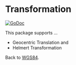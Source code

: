 # Transformation

[![GoDoc](https://godoc.org/github.com/wroge/wgs84/transformation?status.svg)](https://godoc.org/github.com/wroge/wgs84/transformation)

This package supports ...

- Geocentric Translation and
- Helmert Transformation

Back to [WGS84](https://github.com/wroge/wgs84).